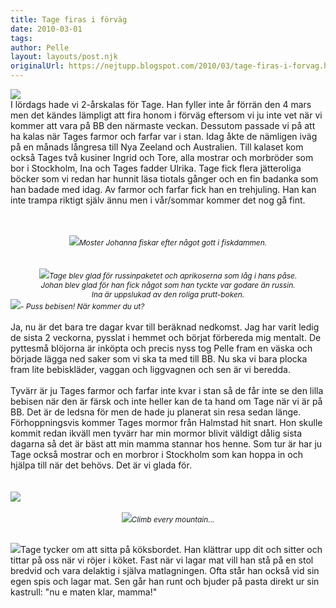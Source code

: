 ```yaml
---
title: Tage firas i förväg
date: 2010-03-01
tags: 	
author: Pelle
layout: layouts/post.njk
originalUrl: https://nejtupp.blogspot.com/2010/03/tage-firas-i-forvag.html
---
```


<img src="../../../../img/Tages+2-%C3%A5rskalas-_MG_0097.jpg"><br>I lördags hade vi 2-årskalas för Tage. Han fyller inte år förrän den 4 mars men det kändes lämpligt att fira honom i förväg eftersom vi ju inte vet när vi kommer att vara på BB den närmaste veckan. Dessutom passade vi på att ha kalas när Tages farmor och farfar var i stan. Idag åkte de nämligen iväg på en månads långresa till Nya Zeeland och Australien. Till kalaset kom också Tages två kusiner Ingrid och Tore, alla mostrar och morbröder som bor i Stockholm, Ina och Tages fadder Ulrika. Tage fick flera jätteroliga böcker som vi redan har hunnit läsa tiotals gånger och en fin badanka som han badade med idag. Av farmor och farfar fick han en trehjuling. Han kan inte trampa riktigt själv ännu men i vår/sommar kommer det nog gå fint.<br><br><br><div style="text-align: center;"><img src="../../../../img/Tages+2-%C3%A5rskalas-_MG_0119.jpg"><span style="font-size:85%;"><span style="font-style: italic;">Moster Johanna fiskar efter något gott i fiskdammen.</span><br></span></div><br><br><div style="text-align: center;"><img src="../../../../img/Tages+2-%C3%A5rskalas-_MG_0113.jpg"><span style="font-size:85%;"><span style="font-style: italic;">Tage blev glad för russinpaketet och aprikoserna som låg i hans påse.<br>Johan blev glad för han fick något som han tyckte var godare än russin.<br>Ina är uppslukad av den roliga prutt-boken.<br></span></span></div><img src="../../../../img/Gravid-_MG_0083.jpg"><span style="font-size:85%;"><span style="font-style: italic;">- Puss bebisen! När kommer du ut?</span><br></span></div><br><span style="font-size:100%;">Ja, nu är det bara tre</span> dagar kvar till beräknad nedkomst. Jag har varit ledig de sista 2 veckorna, pysslat i hemmet och börjat förbereda mig mentalt. De pyttesmå blöjorna är inköpta och precis nyss tog Pelle fram en väska och började lägga ned saker som vi ska ta med till BB. Nu ska vi bara plocka fram lite bebiskläder, vaggan och liggvagnen och sen är vi beredda.<br><div style="text-align: center;"><div style="text-align: left;"><br>Tyvärr är ju Tages farmor och farfar inte kvar i stan så de får inte se den lilla bebisen när den är färsk och inte heller kan de ta hand om Tage när vi är på BB. Det är de ledsna för men de hade ju planerat sin resa sedan länge. Förhoppningsvis kommer Tages mormor från Halmstad hit snart. Hon skulle kommit redan ikväll men tyvärr har min mormor blivit väldigt dålig sista dagarna så det är bäst att min mamma stannar hos henne. Som tur är har ju Tage också mostrar och en morbror i Stockholm som kan hoppa in och hjälpa till när det behövs. Det är vi glada för.<br><br><br></div></div><img src="../../../../img/Gravid-_MG_0058.jpg"><br><br><div style="text-align: center;"><img src="../../../../img/Gravid-_MG_0065.jpg"><span style="font-size:85%;"><span style="font-style: italic;">Climb every mountain...<br><br><br></span></span></div><img src="../../../../img/Tages+2-%C3%A5rskalas-_MG_0129.jpg">Tage tycker om att sitta på köksbordet. Han klättrar upp dit och sitter och tittar på oss när vi röjer i köket. Fast när vi lagar mat vill han stå på en stol bredvid och vara delaktig i själva matlagningen. Ofta står han också vid sin egen spis och lagar mat. Sen går han runt och bjuder på pasta direkt ur sin kastrull:  "nu e maten klar, mamma!"
<!-- no comments on this post -->